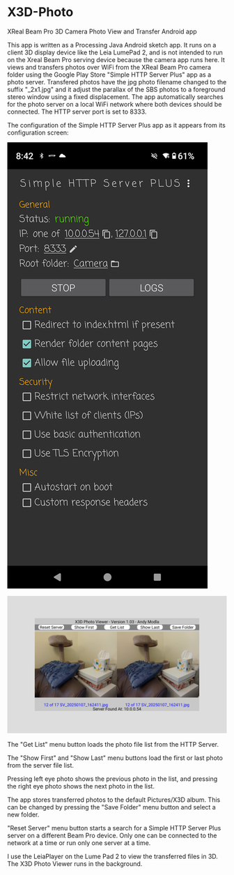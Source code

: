 # X3D-Photo
XReal Beam Pro 3D Camera Photo View and Transfer Android app

This app is written as a Processing Java Android sketch app. It runs on a client 3D display device like the Leia LumePad 2, and is not intended to run on the Xreal Beam Pro serving device because the camera app runs here. 
It views and transfers photos over WiFi from the XReal Beam Pro camera folder using the Google Play Store "Simple HTTP Server Plus" app as a photo server.
Transfered photos have the jpg photo filename changed to the suffix "_2x1.jpg" and it adjust the parallax of the SBS photos to a foreground stereo window using a fixed displacement.
The app automatically searches for the photo server on a local WiFi network where both devices should be connected. The HTTP server port is set to 8333.

The configuration of the Simple HTTP Server Plus app as it appears from its configuration screen:

![Configuration Screen](images/configScreenshot.png)

![X3D Viewer and Transfer Screenshot](images/X3D_ViewerScreenshot.jpg)

The "Get List" menu button loads the photo file list from the HTTP Server.

The "Show First" and "Show Last" menu buttons load the first or last photo from the server file list.

Pressing left eye photo shows the previous photo in the list, and pressing the right eye photo shows the next photo in the list.

The app stores transferred photos to the default Pictures/X3D album. This can be changed by pressing the "Save Folder" menu button and select a new folder.

"Reset Server" menu button starts a search for a Simple HTTP Server Plus server on a different Beam Pro device. Only one can be connected to the network at a time or run only one server at a time.

I use the LeiaPlayer on the Lume Pad 2 to view the transferred files in 3D. The X3D Photo Viewer runs in the background.


